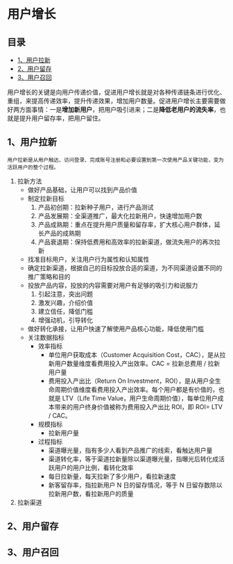 # 用户增长
## 目录
- [1、用户拉新](#1用户拉新)
- [2、用户留存](#2用户留存)
- [3、用户召回](#3用户召回)

用户增长的关键是向用户传递价值，促进用户增长就是对各种传递链条进行优化、重组，来提高传递效率，提升传递效果，增加用户数量。促进用户增长主要需要做好两方面事情：一是**增加新用户**，把用户吸引进来；二是**降低老用户的流失率**，也就是提升用户留存率，把用户留住。

## 1、用户拉新
    用户拉新是从用户触达、访问登录、完成账号注册和必要设置到第一次使用产品关键功能，变为活跃用户的整个过程。  
1. 拉新方法
    - 做好产品基础，让用户可以找到产品价值
    - 制定拉新目标
      1. 产品初创期：拉新种子用户，进行产品测试
      2. 产品发展期：全渠道推广，最大化拉新用户，快速增加用户数
      3. 产品成熟期：重点在提升用户质量和留存率，扩大核心用户群体，延长产品的成熟期
      4. 产品衰退期：保持低费用和高效率的拉新渠道，做流失用户的再次拉新
    - 找准目标用户，关注用户行为属性和认知属性
    - 确定拉新渠道，根据自己的目标投放合适的渠道，为不同渠道设置不同的推广策略和目的
    - 投放产品内容，投放的内容需要对用户有足够的吸引力和说服力
      1. 引起注意，突出问题
      2. 激发兴趣，介绍价值
      3. 建立信任，降低门槛
      4. 增强动机，引导转化
    - 做好转化承接，让用户快速了解使用产品核心功能，降低使用门槛
    - 关注数据指标
      - 效率指标
        - 单位用户获取成本（Customer Acquisition Cost，CAC），是从拉新用户数量维度看费用投入产出效率。CAC = 拉新总费用 / 拉新用户量
        - 费用投入产出比（Return On Investment，ROI），是从用户全生命周期价值维度看费用投入产出效率。每个用户都是有价值的，也就是 LTV（Life Time Value，用户生命周期价值），每单位用户成本带来的用户终身价值被称为费用投入产出比 ROI，即 ROI= LTV / CAC。
      - 规模指标
        - 拉新用户量
      - 过程指标
        - 渠道曝光量，指有多少人看到产品推广的线索，看触达用户量
        - 渠道转化率，等于渠道拉新量除以渠道曝光量，指曝光后转化成活跃用户的用户比例，看转化效率
        - 每日拉新量，每天拉新了多少用户，看拉新速度
        - 新客留存率，指拉新用户 N 日的留存情况，等于 N 日留存数除以拉新用户数，看拉新用户的质量
2. 拉新渠道
## 2、用户留存
## 3、用户召回

